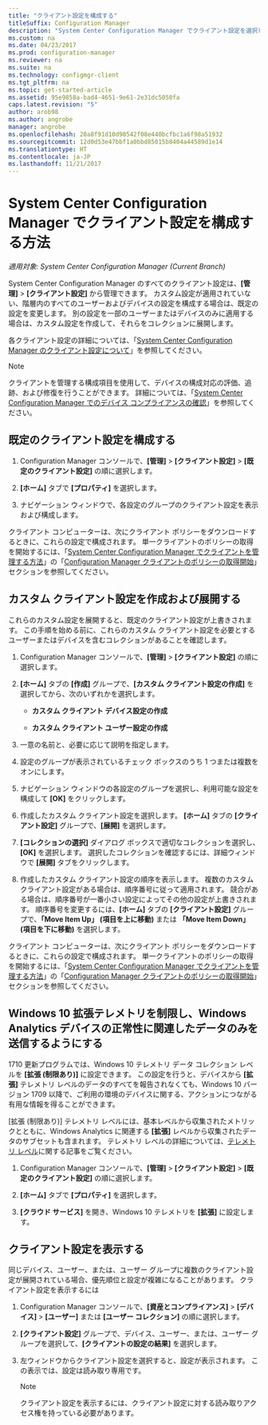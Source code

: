 ```yaml
---
title: "クライアント設定を構成する"
titleSuffix: Configuration Manager
description: "System Center Configuration Manager でクライアント設定を選択します。"
ms.custom: na
ms.date: 04/23/2017
ms.prod: configuration-manager
ms.reviewer: na
ms.suite: na
ms.technology: configmgr-client
ms.tgt_pltfrm: na
ms.topic: get-started-article
ms.assetid: 95e9858a-bad4-4651-9e61-2e31dc5050fa
caps.latest.revision: "5"
author: arob98
ms.author: angrobe
manager: angrobe
ms.openlocfilehash: 20a8f91d10d98542f08e440bcfbc1a6f98a51932
ms.sourcegitcommit: 12d0d53e47bbf1a0bbd85015b8404a44589d1e14
ms.translationtype: HT
ms.contentlocale: ja-JP
ms.lasthandoff: 11/21/2017
---
```

# <a name="how-to-configure-client-settings-in-system-center-configuration-manager"></a>System Center Configuration Manager でクライアント設定を構成する方法

*適用対象: System Center Configuration Manager (Current Branch)*

System Center Configuration Manager のすべてのクライアント設定は、**[管理]** > **[クライアント設定]** から管理できます。 カスタム設定が適用されていない、階層内のすべてのユーザーおよびデバイスの設定を構成する場合は、既定の設定を変更します。 別の設定を一部のユーザーまたはデバイスのみに適用する場合は、カスタム設定を作成して、それらをコレクションに展開します。  

各クライアント設定の詳細については、「[System Center Configuration Manager のクライアント設定について](../../../core/clients/deploy/about-client-settings.md)」を参照してください。

> [!NOTE]  
>  クライアントを管理する構成項目を使用して、デバイスの構成対応の評価、追跡、および修復を行うことができます。 詳細については、「[System Center Configuration Manager でのデバイス コンプライアンスの確認](../../../compliance/understand/ensure-device-compliance.md)」を参照してください。  

##  <a name="configure-the-default-client-settings"></a>既定のクライアント設定を構成する    

1.  Configuration Manager コンソールで、**[管理]** > **[クライアント設定]** > **[既定のクライアント設定]** の順に選択します。  

3.  **[ホーム]** タブで **[プロパティ]** を選択します。  

4.  ナビゲーション ウィンドウで、各設定のグループのクライアント設定を表示および構成します。  

 クライアント コンピューターは、次にクライアント ポリシーをダウンロードするときに、これらの設定で構成されます。 単一クライアントのポリシーの取得を開始するには、「[System Center Configuration Manager でクライアントを管理する方法](../../../core/clients/manage/manage-clients.md)」の「[Configuration Manager クライアントのポリシーの取得開始](../../../core/clients/manage/manage-clients.md#BKMK_PolicyRetrieval)」セクションを参照してください。  

##  <a name="create-and-deploy-custom-client-settings"></a>カスタム クライアント設定を作成および展開する  
これらのカスタム設定を展開すると、既定のクライアント設定が上書きされます。 この手順を始める前に、これらのカスタム クライアント設定を必要とするユーザーまたはデバイスを含むコレクションがあることを確認します。  

1.  Configuration Manager コンソールで、**[管理]** > **[クライアント設定]** の順に選択します。  

3.  **[ホーム]** タブの **[作成]** グループで、**[カスタム クライアント設定の作成]** を選択してから、次のいずれかを選択します。  

    -   **カスタム クライアント デバイス設定の作成**  

    -   **カスタム クライアント ユーザー設定の作成**  

4.  一意の名前と、必要に応じて説明を指定します。  

5.  設定のグループが表示されているチェック ボックスのうち 1 つまたは複数をオンにします。  

6.  ナビゲーション ウィンドウの各設定のグループを選択し、利用可能な設定を構成して **[OK]** をクリックします。   

8.  作成したカスタム クライアント設定を選択します。 **[ホーム]** タブの **[クライアント設定]** グループで、**[展開]** を選択します。  

9. **[コレクションの選択]** ダイアログ ボックスで適切なコレクションを選択し、**[OK]** を選択します。 選択したコレクションを確認するには、詳細ウィンドウで **[展開]** タブをクリックします。  

10. 作成したカスタム クライアント設定の順序を表示します。 複数のカスタム クライアント設定がある場合は、順序番号に従って適用されます。 競合がある場合は、順序番号が一番小さい設定によってその他の設定が上書きされます。 順序番号を変更するには、**[ホーム]** タブの **[クライアント設定]** グループで、**「Move Item Up」 (項目を上に移動)** または **「Move Item Down」 (項目を下に移動)** を選択します。  

 クライアント コンピューターは、次にクライアント ポリシーをダウンロードするときに、これらの設定で構成されます。 単一クライアントのポリシーの取得を開始するには、「[System Center Configuration Manager でクライアントを管理する方法](../../../core/clients/manage/manage-clients.md)」の「[Configuration Manager クライアントのポリシーの取得開始](../../../core/clients/manage/manage-clients.md#BKMK_PolicyRetrieval)」セクションを参照してください。  

## <a name="limit-windows-10-enhanced-telemetry-to-only-send-data-relevant-to-windows-analytics-device-health"></a>Windows 10 拡張テレメトリを制限し、Windows Analytics デバイスの正常性に関連したデータのみを送信するようにする
<!-- 1356148 -->

1710 更新プログラムでは、Windows 10 テレメトリ データ コレクション レベルを **[拡張 (制限あり)]** に設定できます。 この設定を行うと、デバイスから **[拡張]** テレメトリ レベルのデータのすべてを報告されなくても、Windows 10 バージョン 1709 以降で、ご利用の環境のデバイスに関する、アクションにつながる有用な情報を得ることができます。

[拡張 (制限あり)] テレメトリ レベルには、基本レベルから収集されたメトリックとともに、Windows Analytics に関連する **[拡張]** レベルから収集されたデータのサブセットも含まれます。 テレメトリ レベルの詳細については、[テレメトリ レベル](https://docs.microsoft.com/windows/configuration/configure-windows-telemetry-in-your-organization#telemetry-levels)に関する記事をご覧ください。

1.  Configuration Manager コンソールで、**[管理]** > **[クライアント設定]** > **[既定のクライアント設定]** の順に選択します。  

2.  **[ホーム]** タブで **[プロパティ]** を選択します。  

3.  **[クラウド サービス]** を開き、Windows 10 テレメトリを **[拡張]** に設定します。

##  <a name="view-client-settings"></a>クライアント設定を表示する  
 同じデバイス、ユーザー、または、ユーザー グループに複数のクライアント設定が展開されている場合、優先順位と設定が複雑になることがあります。 クライアント設定を表示するには  

1.  Configuration Manager コンソールで、**[資産とコンプライアンス]** > **[デバイス]** > **[ユーザー]** または **[ユーザー コレクション]** の順に選択します。  

3.  **[クライアント設定]** グループで、デバイス、ユーザー、または、ユーザー グループを選択して、**[クライアントの設定の結果]** を選択します。  

4.  左ウィンドウからクライアント設定を選択すると、設定が表示されます。 この表示では、設定は読み取り専用です。 

    > [!NOTE]  
    >  クライアント設定を表示するには、クライアント設定に対する読み取りアクセス権を持っている必要があります。  

    